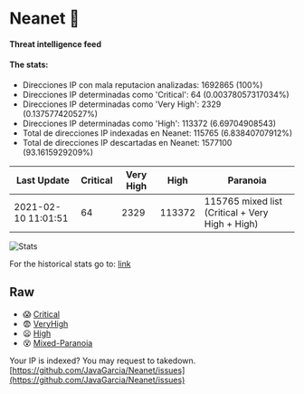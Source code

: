 # Neanet :hocho:
#### Threat intelligence feed
#### The stats:

- Direcciones IP con mala reputacion analizadas: 1692865 (100%)
- Direcciones IP determinadas como 'Critical':  64 (0.00378057317034%)
- Direcciones IP determinadas como 'Very High':  2329 (0.137577420527%)
- Direcciones IP determinadas como 'High':  113372 (6.69704908543)
- Total de direcciones IP indexadas en Neanet:  115765 (6.83840707912%)
- Total de direcciones IP descartadas en Neanet:  1577100 (93.1615929209%)

| Last Update | Critical | Very High | High | Paranoia |
| --- | --- | --- | --- | --- |
| 2021-02-10 11:01:51 | 64 | 2329 | 113372 | 115765 mixed list (Critical + Very High + High)|

![Stats](https://docs.google.com/spreadsheets/d/e/2PACX-1vSnaNMIXVabIpDJjufMlzH7poXnshF3mgd8Is1g9ytUEzVsP5my4Trn8f-xkoLLQ38xpL3HtmUexLo6/pubchart?oid=501124687&format=image)

For the historical stats go to: [link](/stats.csv)
## Raw
- :scream: [Critical](https://raw.githubusercontent.com/JavaGarcia/Neanet/master/blacklists/neanet_critical.txt)
- :fearful: [VeryHigh](https://raw.githubusercontent.com/JavaGarcia/Neanet/master/blacklists/neanet_veryHigh.txtt)
- :frowning: [High](https://raw.githubusercontent.com/JavaGarcia/Neanet/master/blacklists/neanet_high.txt)
- :dizzy_face: [Mixed-Paranoia](https://raw.githubusercontent.com/JavaGarcia/Neanet/master/blacklists/neanet_all.txt)


Your IP is indexed? You may request to takedown. [https://github.com/JavaGarcia/Neanet/issues](https://github.com/JavaGarcia/Neanet/issues)
































































































































































































































































































































































































































































































































































































































































































































































































































































































































































































































































































































































































































































































































































































































































































































































































































































































































































































































































































































































































































































































































































































































































































































































































































































































































































































































































































































































































































































































































































































































































































































































































































































































































































































































































































































































































































































































































































































































































































































































































































































































































































































































































